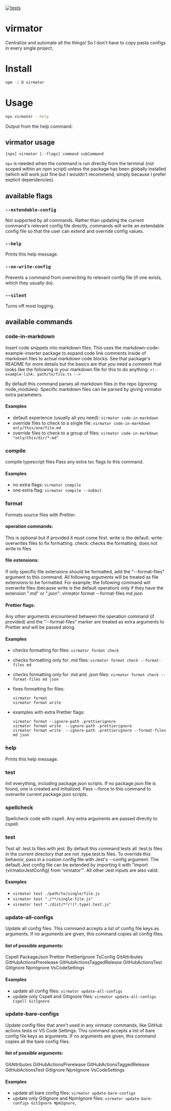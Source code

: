 [![tests](https://github.com/electrovir/virmator/actions/workflows/virmator-tests.yml/badge.svg?branch=main)](https://github.com/electrovir/virmator/actions/workflows/virmator-tests.yml)

# virmator

Centralize and automate all the things! So I don't have to copy pasta configs in every single project.

# Install

```bash
npm -i D virmator
```

# Usage

```bash
npx virmator --help
```

Output from the help command:

<!-- usage below -->

## virmator usage

```
[npx] virmator [--flags] command subCommand
```

`npx` is needed when the command is run directly from the terminal (not scoped within an npm script) unless the package has been globally installed (which will work just fine but I wouldn't recommend, simply because I prefer explicit dependencies).

## available flags

### `--extendable-config`

Not supported by all commands. Rather than updating the current command's relevant config file directly, commands will write an extendable config file so that the user can extend and override config values.

### `--help`

Prints this help message.

### `--no-write-config`

Prevents a command from overwriting its relevant config file (if one exists, which they usually do).

### `--silent`

Turns off most logging.

## available commands

### code-in-markdown

Insert code snippets into markdown files. This uses the markdown-code-example-inserter package to expand code link comments inside of markdown files to actual markdown code blocks. See that package's README for more details but the basics are that you need a comment that looks like the following in your markdown file for this to do anything: `<!-- example-link: path/to/file.ts -->`

By default this command parses all markdown files in the repo (ignoring node_modules). Specific markdown files can be parsed by giving virmator extra parameters.

#### Examples

-   default experience (usually all you need): `virmator code-in-markdown`
-   override files to check to a single file: `virmator code-in-markdown only/this/one/file.md`
-   override files to check to a group of files: `virmator code-in-markdown "only/this/dir/*.md"`

### compile

compile typescript files
Pass any extra tsc flags to this command.

#### Examples

-   no extra flags: `virmator compile`
-   one extra flag: `virmator compile --noEmit`

### format

Formats source files with Prettier.

#### operation commands:

This is optional but if provided it must come first. write is the default.
write: overwrites files to fix formatting.
check: checks the formatting, does not write to files

#### file extensions:

If only specific file extensions should be formatted, add the "--format-files" argument to this command. All following arguments will be treated as file extensions to be formatted. For example, the following command will overwrite files (because write is the default operation) only if they have the extension ".md" or ".json": virmator format --format-files md json

#### Prettier flags:

Any other arguments encountered between the operation command (if provided) and the "--format-files" marker are treated as extra arguments to Prettier and will be passed along.

#### Examples

-   checks formatting for files: `virmator format check`
-   checks formatting only for .md files: `virmator format check --format-files md`
-   checks formatting only for .md and .json files: `virmator format check --format-files md json`
-   fixes formatting for files:

    ```
    virmator format
    virmator format write
    ```

-   examples with extra Prettier flags:
    ```
    virmator format --ignore-path .prettierignore
    virmator format write  --ignore-path .prettierignore
    virmator format write  --ignore-path .prettierignore --format-files md json
    ```

### help

Prints this help message.

### test

Init everything, including package.json scripts.
If no package.json file is found, one is created and initialized.
Pass --force to this command to overwrite current package.json scripts.

### spellcheck

Spellcheck code with cspell. Any extra arguments are passed directly to cspell.

### test

Test all .test.ts files with jest. By default this command tests all .test.ts files in the current directory that are not .type.test.ts files. To override this behavior, pass in a custom config file with Jest's --config argument. The default Jest config file can be extended by importing it with "import {virmatorJestConfig} from 'virmator'". All other Jest inputs are also valid.

#### Examples

-   `virmator test ./path/to/single/file.js`
-   `virmator test "./**/single-file.js"`
-   `virmator test "./dist/**/!(*.type).test.js"`

### update-all-configs

Update all config files. This command accepts a list of config file keys as arguments. If no arguments are given, this command copies all config files.

#### list of possible arguments:

Cspell
PackageJson
Prettier
PrettierIgnore
TsConfig
GitAttributes
GitHubActionsPrerelease
GitHubActionsTaggedRelease
GitHubActionsTest
GitIgnore
NpmIgnore
VsCodeSettings

#### Examples

-   update all config files: `virmator update-all-configs`
-   update only Cspell and GitIgnore files: `virmator update-all-configs Cspell GitIgnore`

### update-bare-configs

Update config files that aren't used in any virmator commands, like GitHub actions tests or VS Code Settings. This command accepts a list of bare config file keys as arguments. If no arguments are given, this command copies all the bare config files.

#### list of possible arguments:

GitAttributes
GitHubActionsPrerelease
GitHubActionsTaggedRelease
GitHubActionsTest
GitIgnore
NpmIgnore
VsCodeSettings

#### Examples

-   update all bare config files: `virmator update-bare-configs`
-   update only GitIgnore and NpmIgnore files: `virmator update-bare-configs GitIgnore NpmIgnore,`
